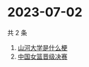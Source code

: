 # 2023-07-02

共 2 条

<!-- BEGIN -->
<!-- 最后更新时间 Sun Jul 02 2023 14:06:55 GMT+0800 (China Standard Time) -->

1. [山河大学是什么梗](https://www.zhihu.com/search?q=山河大学是什么梗)
1. [中国女篮晋级决赛](https://www.zhihu.com/search?q=中国女篮晋级决赛)

<!-- END -->
